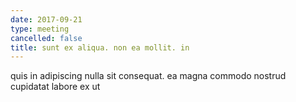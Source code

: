 ```yaml
---
date: 2017-09-21
type: meeting
cancelled: false
title: sunt ex aliqua. non ea mollit. in
---
```

quis in adipiscing nulla sit consequat. ea magna commodo nostrud cupidatat labore ex ut